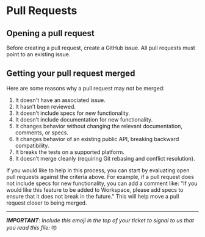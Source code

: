 # Pull Requests

## Opening a pull request

Before creating a pull request, create a GitHub issue. All pull requests must point to an existing issue.

## Getting your pull request merged

Here are some reasons why a pull request may not be merged:

1. It doesn't have an associated issue.
2. It hasn’t been reviewed.
3. It doesn’t include specs for new functionality.
4. It doesn’t include documentation for new functionality.
5. It changes behavior without changing the relevant documentation, comments, or specs.
6. It changes behavior of an existing public API, breaking backward compatibility.
7. It breaks the tests on a supported platform.
8. It doesn’t merge cleanly (requiring Git rebasing and conflict resolution).

If you would like to help in this process, you can start by evaluating open pull requests against the criteria above. For example, if a pull request does not include specs for new functionality, you can add a comment like: "If you would like this feature to be added to Workspace, please add specs to ensure that it does not break in the future." This will help move a pull request closer to being merged.

---

_**IMPORTANT**: Include this emoji in the top of your ticket to signal to us that you read this file:_ 🉑

